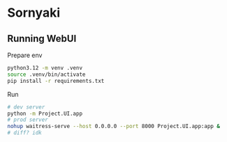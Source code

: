 # Sornyaki


## Running WebUI
Prepare env
```bash
python3.12 -m venv .venv
source .venv/bin/activate
pip install -r requirements.txt
```
Run
```bash
# dev server
python -m Project.UI.app
# prod server
nohup waitress-serve --host 0.0.0.0 --port 8000 Project.UI.app:app &
# diff? idk
```
